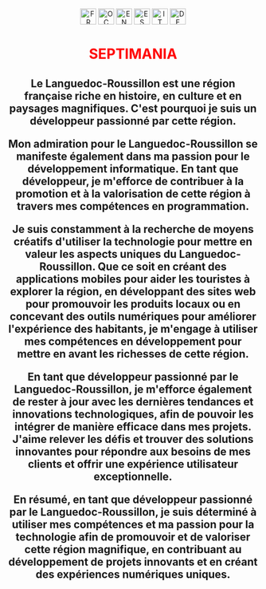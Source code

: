 <p style="margin: 15px;" align="center">
  <a href="https://github.com/Septimania/septimania/blob/main/README_FR.md"><img src="https://upload.wikimedia.org/wikipedia/commons/thumb/c/c3/Flag_of_France.svg/800px-Flag_of_France.svg.png" alt="FR" height="32px"></a>
  <a href="https://github.com/Septimania/septimania/blob/main/README_OC.md"><img src="https://upload.wikimedia.org/wikipedia/commons/thumb/4/45/Flag_of_Occitania.svg/320px-Flag_of_Occitania.svg.png" alt="OC" height="32px"></a>
  <a href="https://github.com/Septimania/septimania/blob/main/README_EN.md"><img src="https://upload.wikimedia.org/wikipedia/commons/thumb/8/83/Flag_of_the_United_Kingdom_%283-5%29.svg/320px-Flag_of_the_United_Kingdom_%283-5%29.svg.png" alt="EN" height="32px"></a>
  <a href="https://github.com/Septimania/septimania/blob/main/README_ES.md"><img src="https://upload.wikimedia.org/wikipedia/commons/thumb/9/9a/Flag_of_Spain.svg/320px-Flag_of_Spain.svg.png?uselang=fr" alt="ES" height="32px"></a>
  <a href="https://github.com/Septimania/septimania/blob/main/README_IT.md"><img src="https://upload.wikimedia.org/wikipedia/commons/thumb/0/03/Flag_of_Italy.svg/320px-Flag_of_Italy.svg.png" alt="IT" height="32px"></a>
  <a href="https://github.com/Septimania/septimania/blob/main/README_DE.md"><img src="https://upload.wikimedia.org/wikipedia/commons/thumb/b/ba/Flag_of_Germany.svg/320px-Flag_of_Germany.svg.png" alt="DE" height="32px"></a>
</p>

<h1 align="center" style="color:red;"> SEPTIMANIA </h1>

<p style="margin: 15px;" align="center">
<h2 align="center">Le Languedoc-Roussillon est une région française riche en histoire, en culture et en paysages magnifiques. C'est pourquoi je suis un développeur passionné par cette région.<br />

Mon admiration pour le Languedoc-Roussillon se manifeste également dans ma passion pour le développement informatique. En tant que développeur, je m'efforce de contribuer à la promotion et à la valorisation de cette région à travers mes compétences en programmation.<br />

Je suis constamment à la recherche de moyens créatifs d'utiliser la technologie pour mettre en valeur les aspects uniques du Languedoc-Roussillon. Que ce soit en créant des applications mobiles pour aider les touristes à explorer la région, en développant des sites web pour promouvoir les produits locaux ou en concevant des outils numériques pour améliorer l'expérience des habitants, je m'engage à utiliser mes compétences en développement pour mettre en avant les richesses de cette région.<br />

En tant que développeur passionné par le Languedoc-Roussillon, je m'efforce également de rester à jour avec les dernières tendances et innovations technologiques, afin de pouvoir les intégrer de manière efficace dans mes projets. J'aime relever les défis et trouver des solutions innovantes pour répondre aux besoins de mes clients et offrir une expérience utilisateur exceptionnelle.<br />

En résumé, en tant que développeur passionné par le Languedoc-Roussillon, je suis déterminé à utiliser mes compétences et ma passion pour la technologie afin de promouvoir et de valoriser cette région magnifique, en contribuant au développement de projets innovants et en créant des expériences numériques uniques.</h2>
</p>
